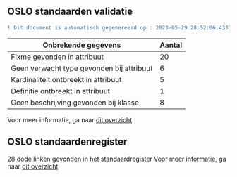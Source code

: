 ## OSLO standaarden validatie
```diff
! Dit document is automatisch gegenereerd op : 2023-05-29 20:52:06.433702
```

| Onbrekende gegevens               | Aantal  |
| ----------------------------              | --------------------------  |
| Fixme gevonden in attribuut               | 20  |
| Geen verwacht type gevonden bij attribuut | 6  |
| Kardinaliteit ontbreekt in attribuut      | 5  |
| Definitie ontbreekt in attribuut          | 1  |
| Geen beschrijving gevonden bij klasse     | 8  |

Voor meer informatie, ga naar [dit overzicht](output/controle_applicatieprofiel.md)

## OSLO standaardenregister

28 dode linken gevonden in het standaardregister
Voor meer informatie, ga naar [dit overzicht](output/dead_links.md)